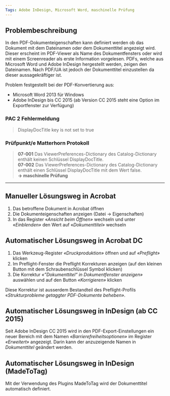 ```yaml
---
Tags: Adobe InDesign, Microsoft Word, maschinelle Prüfung
---
```


## Problembeschreibung

In den PDF-Dokumenteigenschaften kann definiert werden ob das Dokument mit dem Dateinamen oder dem Dokumenttitel angezeigt wird. Dieser erscheint im PDF-Viewer als Name des Dokumentfensters oder wird mit einem Screenreader als erste Information vorgelesen. PDFs, welche aus Microsoft Word und Adobe InDesign hergestellt werden, zeigen den Dateinamen. Nach PDF/UA ist jedoch der Dokumenttitel einzustellen da dieser aussagekräftiger ist.

Problem festgestellt bei der PDF-Konvertierung aus:

* Microsoft Word 2013 für Windows
* Adobe InDesign bis CC 2015 \(ab Version CC 2015 steht eine Option im Exportfenster zur Verfügung\)

### PAC 2 Fehlermeldung

> DisplayDocTitle key is not set to true

### Prüfpunkt/e Matterhorn Protokoll

> **07-001** Das ViewerPreferences-Dictionary des Catalog-Dictionary enthält keinen Schlüssel DisplayDocTitle.  
> **07-002** Das ViewerPreferences-Dictionary des Catalog-Dictionary enthält einen Schlüssel DisplayDocTitle mit dem Wert false.  
> **→ maschinelle Prüfung**

---

## Manueller Lösungsweg in Acrobat

1. Das betroffene Dokument in Acrobat öffnen
2. Die Dokumenteigenschaften anzeigen \(Datei → Eigenschaften\)
3. In das Register «_Ansicht beim Öffnen»_ wechseln und unter «_Einblenden»_ den Wert auf «_Dokumenttitel»_ wechseln

## Automatischer Lösungsweg in Acrobat DC

1. Das Werkzeug-Register _«Druckproduktion»_ öffnen und auf _«Preflight»_ klicken
2. Im Preflight-Fenster die Preflight Korrekturen anzeigen \(auf den kleinen Button mit dem Schraubenschlüssel Symbol klicken\)
3. Die Korrektur _«”Dokumenttitel“ in Dokumentfenster anzeigen»_ auswählen und auf den Button _«Korrigieren»_ klicken

Diese Korrektur ist ausserdem Bestandteil des Preflight-Profils «_Strukturprobleme getaggter PDF-Dokumente beheben»_.

## Automatischer Lösungsweg in InDesign (ab CC 2015)

Seit Adobe InDesign CC 2015 wird in den PDF-Export-Einstellungen ein neuer Bereich mit dem Namen _«Barrierefreiheitsoptionen»_ im Register _«Erweitert»_ angezeigt. Darin kann der anzuzeigende Namen in _Dokumenttitel_ geändert werden.

## Automatischer Lösungsweg in InDesign (MadeToTag)

Mit der Verwendung des Plugins MadeToTag wird der Dokumenttitel automatisch definiert.

